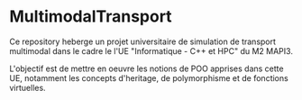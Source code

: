 # MultimodalTransport

Ce repository heberge un projet universitaire de simulation de transport multimodal dans le cadre le l'UE "Informatique - C++ et HPC" du M2 MAPI3.

L'objectif est de mettre en oeuvre les notions de POO apprises dans cette UE, notamment les concepts d'heritage, de polymorphisme et de fonctions virtuelles.


